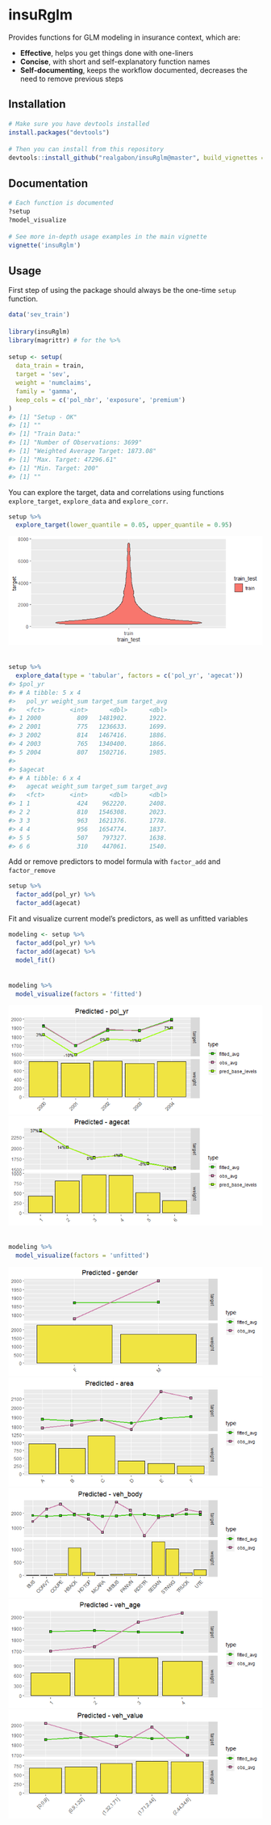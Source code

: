 
<!-- README.md is generated from README.Rmd. Please edit that file -->

# insuRglm

Provides functions for GLM modeling in insurance context, which are:

  - **Effective**, helps you get things done with one-liners
  - **Concise**, with short and self-explanatory function names
  - **Self-documenting**, keeps the workflow documented, decreases the
    need to remove previous steps

## Installation

``` r
# Make sure you have devtools installed
install.packages("devtools")

# Then you can install from this repository
devtools::install_github("realgabon/insuRglm@master", build_vignettes = TRUE)
```

## Documentation

``` r
# Each function is documented
?setup
?model_visualize

# See more in-depth usage examples in the main vignette
vignette('insuRglm')
```

## Usage

First step of using the package should always be the one-time `setup`
function.

``` r
data('sev_train')

library(insuRglm)
library(magrittr) # for the %>%

setup <- setup(
  data_train = train,
  target = 'sev',
  weight = 'numclaims',
  family = 'gamma',
  keep_cols = c('pol_nbr', 'exposure', 'premium')
)
#> [1] "Setup - OK"
#> [1] ""
#> [1] "Train Data:"
#> [1] "Number of Observations: 3699"
#> [1] "Weighted Average Target: 1873.08"
#> [1] "Max. Target: 47296.61"
#> [1] "Min. Target: 200"
#> [1] ""
```

You can explore the target, data and correlations using functions
`explore_target`, `explore_data` and `explore_corr`.

``` r
setup %>% 
  explore_target(lower_quantile = 0.05, upper_quantile = 0.95)
```

![](man/figures/README-unnamed-chunk-5-1.png)<!-- -->

``` r

setup %>% 
  explore_data(type = 'tabular', factors = c('pol_yr', 'agecat'))
#> $pol_yr
#> # A tibble: 5 x 4
#>   pol_yr weight_sum target_sum target_avg
#>   <fct>       <int>      <dbl>      <dbl>
#> 1 2000          809   1481902.      1922.
#> 2 2001          775   1236633.      1699.
#> 3 2002          814   1467416.      1886.
#> 4 2003          765   1340400.      1866.
#> 5 2004          807   1502716.      1985.
#> 
#> $agecat
#> # A tibble: 6 x 4
#>   agecat weight_sum target_sum target_avg
#>   <fct>       <int>      <dbl>      <dbl>
#> 1 1             424    962220.      2408.
#> 2 2             810   1546308.      2023.
#> 3 3             963   1621376.      1778.
#> 4 4             956   1654774.      1837.
#> 5 5             507    797327.      1638.
#> 6 6             310    447061.      1540.
```

Add or remove predictors to model formula with `factor_add` and
`factor_remove`

``` r
setup %>% 
  factor_add(pol_yr) %>% 
  factor_add(agecat)
```

Fit and visualize current model’s predictors, as well as unfitted
variables

``` r
modeling <- setup %>% 
  factor_add(pol_yr) %>% 
  factor_add(agecat) %>% 
  model_fit()


modeling %>% 
  model_visualize(factors = 'fitted')
```

![](man/figures/README-unnamed-chunk-7-1.png)<!-- -->![](man/figures/README-unnamed-chunk-7-2.png)<!-- -->

``` r

modeling %>% 
  model_visualize(factors = 'unfitted')
```

![](man/figures/README-unnamed-chunk-7-3.png)<!-- -->![](man/figures/README-unnamed-chunk-7-4.png)<!-- -->![](man/figures/README-unnamed-chunk-7-5.png)<!-- -->![](man/figures/README-unnamed-chunk-7-6.png)<!-- -->![](man/figures/README-unnamed-chunk-7-7.png)<!-- -->
